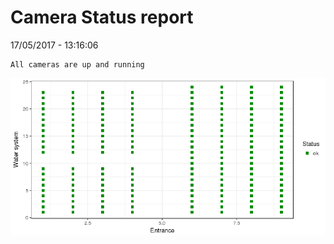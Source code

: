 Camera Status report
================
17/05/2017 - 13:16:06

    All cameras are up and running

![](camreport_files/figure-markdown_github/unnamed-chunk-2-1.png)
